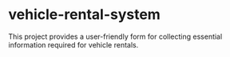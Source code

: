 # vehicle-rental-system
This project provides a user-friendly form for collecting essential information required for vehicle rentals.
